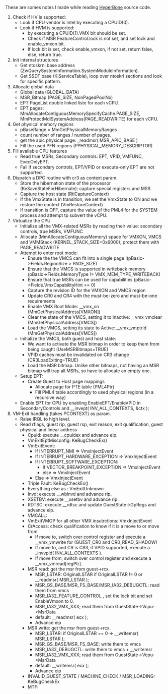 These are somes notes I made while reading [HyperBone](https://github.com/DarthTon/HyperBone) source code.

1. Check if HV is supported:
	- Look if CPU vendor is Intel by executing a CPUID(0).
	- Look if HVM is supported:
		- by executing a CPUID(1).VMX bit should be set.
		- Check if MSR FeatureControl.lock is not set, and set lock and enable_vmxon bit.
		- If lock bit is set, check enable_vmxon, if not set, return false, else, return true.  
2. Init internal structures 
	- Get ntoskrnl base address (ZwQuerySystemInformation.SystemModuleInformation).
	- Get SSDT base (KiServiceTable), loop over ntoskrl sections and look for specific pattern.
3. Allocate global data
	- Global data (GLOBAL_DATA)
	- MSR_Bitmap (PAGE_SIZE, NonPagedPoolNx)
	- EPT PageList double linked liste for each vCPU.
	- EPT pages: MmAllocateContiguousMemorySpecifyCache.PAGE_SIZE, MmProtectMdlSystemAddress(PAGE_READWRITE) for each vCPU.
4. Get physical memory regions
	- pBaseRange = MmGetPhysicalMemoryRanges
	- count number of ranges / number of pages.
	- get the apic physical page: _readmsr( MSR_APIC_BASE )
	- Fill the used PFN regions (PPHYSICAL_MEMORY_DESCRIPTOR)
5. Fill available CPU features
	- Read true MSRs, Secondary controls: EPT, VPID, VMFUNC, ExecOnlyEPT.
	- Fail if secondary controls, EPT/VPID or execute-only EPT are not supported.
6. Dispatch a DPC routine with cr3 as context param.
	- Store the hibernation state of the processor (KeSaveStateForHibernate): capture special registers and MSR.
	- Capture the host state (RtlCaptureContext)
	- If the VmxState is in transition, we set the VmxState to ON and we restore the context (VmRestoreContext)
	- If transition is OFF, capture the value of the PML4 for the SYSTEM process and attempt tp subvert the vCPU.
7. Virtualize the CPU
	- Initialize all the VMX-related MSRs by reading their value: secondary controls, true MSRs, VMFUNC
	- Allocate (MmAllocateContiguousMemory) space for VMXON, VMCS and VMMStack (KERNEL_STACK_SIZE=0x6000); protect them with PAGE_READWRITE
	- Attempt to enter root mode:
		- Ensure the the VMCS can fit into a single page !(pBasic->Fields.RegionSize > PAGE_SIZE)
		- Ensure that the VMCS is supported in writeback memory (pBasic->Fields.MemoryType != VMX_MEM_TYPE_WRITEBACK)
		- Ensure that true MSRs can be used for capabilities (pBasic->Fields.VmxCapabilityHint == 0)
		- Capture the revision ID for the VMXON and VMCS region
		- Update CR0 and CR4 with the must-be-zero and must-be-one requirements
		- Enable VMX Root Mode: __vmx_on (MmGetPhysicalAddress[VMXON])
		- Clear the state of the VMCS, setting it to Inactive: __vmx_vmclear (MmGetPhysicalAddress[VMCS])
		- Load the VMCS, setting its state to Active: __vmx_vmptrld (MmGetPhysicalAddress[VMCS])
	- Initialize the VMCS, both guest and host state:
		- We want to activate the MSR bitmap in order to keep them from being caught (UseMSRBitmaps=TRUE)
		- VPID caches must be invalidated on CR3 change (CR3LoadExiting=TRUE)
		- Load the MSR bitmap. Unlike other bitmaps, not having an MSR bitmap will trap all MSRs, so have to allocate an empty one.
	- Setup EPT:
		- Create Guest to Host page mappings
			- Allocate page for PTE table (PML4Ptr) 
			- Fill PML4 table accordingly to used physical regions (in a recursive way)
	- Enable EPT for CPU by enabling EnableEPT/EnableVPID in SecondaryControls and __invept( INV_ALL_CONTEXTS, &ctx );
8. VM-Exit handling (takes PCONTEXT) as param.
    - Raise IRQL to high level.
    - Read rflags, guest rip, guest rsp, exit reason, exit qualification, guest physical and linear address
		- Cpuid: execute __cpuidex and advance eip.
		- VmExitEptMisconfig: KeBugCheckEx()
		- VmExitEvent:
			- If INTERRUPT_NMI => VmxInjectEvent
			- If INTERRUPT_HARDWARE_EXCEPTION => VmxInjectEvent
			- If INTERRUPT_SOFTWARE_EXCEPTION:
				- If VECTOR_BREAKPOINT_EXCEPTION => VmxInjectEvent
				- else => VmxInjectEvent
			- Else => VmxInjectEvent
		- Triple Fault: KeBugCheckEx()
		- Everything else as : VmExitUnknown
		- Invd: execute __wbinvd and advance rip.
		- XSETBV: execute __xsetbv and advance rip.
		- RDTSC: execute __rdtsc and update GuestState->GpRegs and advance eip.
		- VMCALL: 
		- VmExitVMOP for all other VMX insutrctions: VmxInjectEvent
		- CrAccess: check qualification to know if it is a move to or move from
			- If move to, switch over control register and execute a __vmx_vmwrite for (GUEST_CR0 and CR0_READ_SHADOW)
			- If move to, and CR is CR3, if VPID supported, execute a _invvpid( INV_ALL_CONTEXTS ).
			- If move from,  switch over control register and execute a __vmx_vmread[regPtr].
		- MSR read: get the msr from guest->rcx.
			- MSR_LSTAR: OriginalLSTAR if OriginalLSTAR != 0 or __readmsr( MSR_LSTAR );
			- MSR_GS_BASE/MSR_FS_BASE/MSR_IA32_DEBUGCTL: read them from vmcs
			- MSR_IA32_FEATURE_CONTROL , set the lock bit and set EnableVmxon to 0.
			- MSR_IA32_VMX_XXX; read them from GuestState->Vcpu->MsrData
			- default: __readmsr( ecx );
			- Advance eip
		- MSR write: get the msr from guest->rcx.
			- MSR_LSTAR: if OriginalLSTAR == 0 => __writemsr( MSR_LSTAR );
			- MSR_GS_BASE/MSR_FS_BASE: write them to vmcs
			- MSR_IA32_DEBUGCTL:  write them to vmcs + __writemsr
			- MSR_IA32_VMX_XXX; read them from GuestState->Vcpu->MsrData
			- default: __writemsr( ecx );
			- Advance eip
		- INVALID_GUEST_STATE / MACHINE_CHECK / MSR_LOADING: KeBugCheckEx
		- MTF: